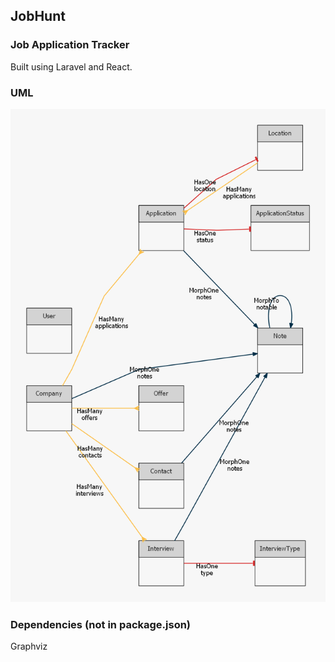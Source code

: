 ## JobHunt
### Job Application Tracker
Built using Laravel and React.

### UML
![UML](/graph.png)

### Dependencies (not in package.json)
Graphviz